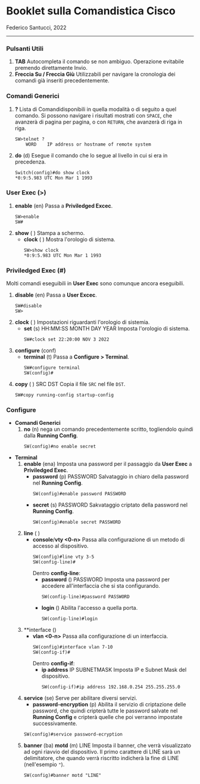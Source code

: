 # Booklet sulla Comandistica Cisco
Federico Santucci, 2022
***
### Pulsanti Utili
1. **TAB**
    Autocompleta il comando se non ambiguo. Operazione evitabile premendo direttamente Invio.
2. **Freccia Su / Freccia Giù**
    Utilizzabili per navigare la cronologia dei comandi già inseriti precedentemente.
### Comandi Generici
1. **?**
Lista di Comandidisponibili in quella modalità o di seguito a quel comando. Si possono navigare i risultati mostrati con `SPACE`, che avanzerà di pagina per pagina, o con `RETURN`, che avanzerà di riga in riga.
    ```
    SW>telnet ?
        WORD    IP address or hostname of remote system
    ```
2. **do** (d)
Esegue il comando che lo segue al livello in cui si era in precedenza.
    ```
    Switch(config)#do show clock
    *0:9:5.983 UTC Mon Mar 1 1993
    ```
### User Exec (>)
1. **enable** (en)
    Passa a **Priviledged Excec**.
    ```
    SW>enable
    SW#
    ```
2. **show** ( )
    Stampa a schermo.
    - **clock** ( )
        Mostra l'orologio di sistema.
        ```
        SW>show clock
        *0:9:5.983 UTC Mon Mar 1 1993
        ```

### Priviledged Exec (#)
Molti comandi eseguibili in **User Exec** sono comunque ancora eseguibili.
1. **disable** (en)
    Passa a **User Excec**.
    ```
    SW#disable
    SW>
    ```
2. **clock** ( )
    Impostazioni riguardanti l'orologio di sistemia.
    - **set** (s) HH:MM:SS MONTH DAY YEAR
        Imposta l'orologio di sistema.
        ```
        SW#clock set 22:20:00 NOV 3 2022
        ```
3. **configure** (conf)
    -  **terminal** (t)
        Passa a **Configure > Terminal**.
        ```
        SW#configure terminal
        SW(config)#
        ```
4. **copy** ( ) SRC DST
    Copia il file `SRC` nel file `DST`.
   ```
   SW#copy running-config startup-config
   ```

### Configure
- **Comandi Generici**
    1. **no** (n)
        nega un comando precedentemente scritto, togliendolo quindi dalla **Running Config**.
        ```
        SW(config)#no enable secret
        ```
- **Terminal**
    1. **enable** (ena)
    Imposta una password per il passaggio da **User Exec** a **Priviledged Exec**.
        - **password** \(p\) PASSWORD
            Salvataggio in chiaro della password nel **Running Config**.
            ```
            SW(config)#enable password PASSWORD
            ```
        - **secret** (s) PASSWORD
            Sakvataggio criptato della password nel **Running Config**.
            ```
            SW(config)#enable secret PASSWORD
    2. **line** ( )
        - **console**/**vty <0-n>**
            Passa alla configurazione di un metodo di accesso al dispositivo.
            ```
            SW(config)#line vty 3-5
            SW(config-line)#
            ```
            Dentro **config-line**:
            - **password** () PASSWORD
                Imposta una password per accedere all'interfaccia che si sta configurando.
                ```
                SW(config-line)#password PASSWORD
                ```
            - **login** ()
                Abilita l'accesso a quella porta.
                ```
                SW(config-line)#login
                ```
    3. **interface () 
        - **vlan <0-n>**
            Passa alla configurazione di un interfaccia.
            ```
            SW(config)#interface vlan 7-10
            SW(config-if)#
            ```
            Dentro **config-if**:
            - **ip address** IP SUBNETMASK
            Imposta IP e Subnet Mask del dispositivo.
                ```
                SW(config-if)#ip address 192.168.0.254 255.255.255.0
                ```
    4. **service** (se)
        Serve per abilitare diversi servizi.
        - **password-encryption** \(p\)
            Abilita il servizio di criptazione delle password, che quindi cripterà tutte le password salvate nel **Running Config** e cripterà quelle che poi verranno impostate successivamente.
         ```
        SW(config)#service password-ecryption
        ```
    5. **banner** (ba) **motd** (m) LINE
        Imposta il banner, che verrà visualizzato ad ogni riavvio del dispositivo. Il primo carattere di LINE sarà un delimitatore, che quando verrà riscritto indicherà la fine di LINE (nell'esempio `"`).
        ```
        SW(config)#banner motd "LINE"
        ```

